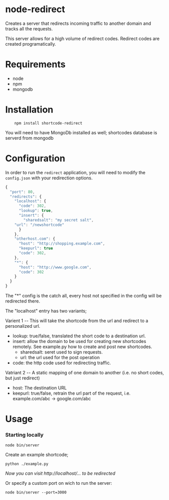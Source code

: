 # node-redirect

Creates a server that redirects incoming traffic to another domain and tracks all the requests.

This server allows for a high volume of redirect codes.  Redirect codes are created programatically.


# Requirements

- node
- npm
- mongodb

# Installation

```
    npm install shortcode-redirect
```
You will need to have MongoDb installed as well; shortcodes database is serverd from mongodb


# Configuration

In order to run the `redirect` application, you will need to modify the `config.json` with your redirection options.


```js
{
  "port": 80,
  "redirects": {
    "localhost": {
      "code": 302,
      "lookup": true,
      "insert": {
        "sharedsalt": "my secret salt",
	"url": "/newshortcode"
      }			
    },
    "otherhost.com": {
      "host": "http://shopping.example.com",
      "keepurl": true
      "code": 302,
    },
    "*": {
      "host": "http://www.google.com",
      "code": 302
    }
  }
}
```

The "*" config is the catch all, every host not specified in the config will be redirected there.

The "localhost" entry has two variants;

Varient 1 -- This will take the shortcode from the url and redirect to a personalized url.

- lookup: true/false, translated the short code to a destination url.
- insert: allow the domain to be used for creating new shortcodes remotely.  See example.py how to create and post new shortcodes.
    - sharedsalt: seret used to sign requests.
    - url: the url used for the post operation
- code: the http code used for redirecting traffic.

Vatriant 2 -- A static mapping of one domain to another (i.e. no short codes, but just redirect)

- host: The destination URL
- keepurl: true/false, retrain the url part of the request, i.e. example.com/abc -> google.com/abc


# Usage

### Starting locally

    node bin/server

Create an example shortcode;

    python ./example.py


*Now you can visit http://localhost/... to be redirected*

Or specify a custom port on wich to run the server:

    node bin/server --port=3000

